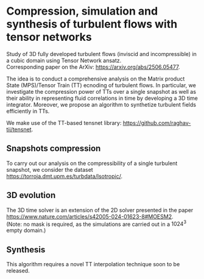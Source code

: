 # Compression, simulation and synthesis of turbulent flows with tensor networks
Study of 3D fully developed turbulent flows (inviscid and incompressible) in a cubic domain using Tensor Network ansatz.\
Corresponding paper on the ArXiv: https://arxiv.org/abs/2506.05477.

The idea is to conduct a comprehensive analysis on the Matrix product State (MPS)/Tensor Train (TT) ecnoding of turbulent flows.
In particular, we investigate the compression power of TTs over a single snapshot as well as their ability in representing fluid correlations in time by developing a 3D time integrator.
Moreover, we propose an algorithm to synthetize turbulent fields efficiently  in TTs.

We make use of the TT-based tensnet library: https://github.com/raghav-tii/tensnet.

## Snapshots compression
To carry out our analysis on the compressibility of a single turbulent snapshot, we consider the dataset https://torroja.dmt.upm.es/turbdata/Isotropic/.

## 3D evolution
The 3D time solver is an extension of the 2D solver presented in the paper https://www.nature.com/articles/s42005-024-01623-8#MOESM2. \
(Note: no mask is required, as the simulations are carried out in a $1024^3$ empty domain.)

## Synthesis
This algorithm requires a novel TT interpolation technique soon to be released.
